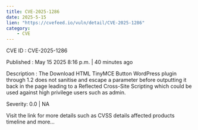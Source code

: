 ```yaml
---
title: CVE-2025-1286
date: 2025-5-15
lien: "https://cvefeed.io/vuln/detail/CVE-2025-1286"
category:
    - CVE
---
```


CVE ID : CVE-2025-1286

Published :  May 15
2025
8:16 p.m. | 40 minutes ago

Description : The Download HTML TinyMCE Button WordPress plugin through 1.2 does not sanitise and escape a parameter before outputting it back in the page
leading to a Reflected Cross-Site Scripting which could be used against high privilege users such as admin.

Severity: 0.0 | NA

Visit the link for more details
such as CVSS details
affected products
timeline
and more...
